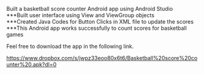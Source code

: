 Built a basketball score counter Android app using Android Studio  
    ***Built user interface using View and ViewGroup objects  
    ***Created Java Codes for Button Clicks in XML file to update the scores  
    ***This Android app works successfully to count scores for basketball games  

Feel free to download the app in the following link.  

https://www.dropbox.com/s/jwpz33eoo80x6t6/Basketball%20score%20counter%20.apk?dl=0
